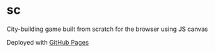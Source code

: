 # sc

City-building game built from scratch for the browser using JS canvas

Deployed with [GitHub Pages](https://gustavocovas.github.io/sc/)
